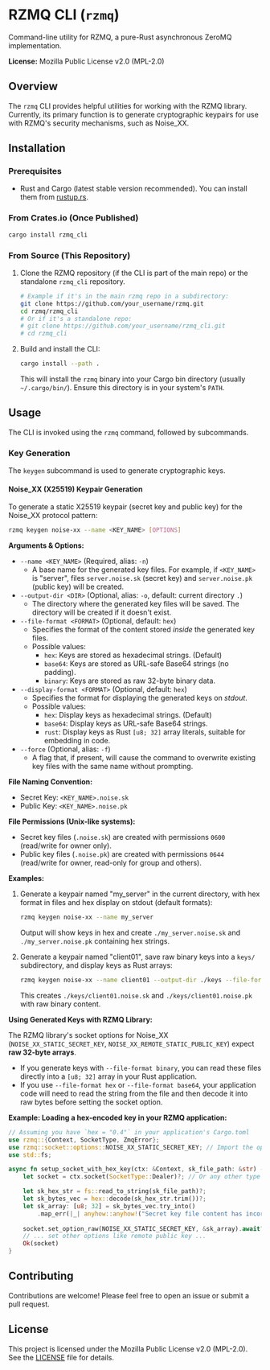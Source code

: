 # RZMQ CLI (`rzmq`)

Command-line utility for RZMQ, a pure-Rust asynchronous ZeroMQ implementation.

**License:** Mozilla Public License v2.0 (MPL-2.0)

## Overview

The `rzmq` CLI provides helpful utilities for working with the RZMQ library. Currently, its primary function is to generate cryptographic keypairs for use with RZMQ's security mechanisms, such as Noise_XX.

## Installation

### Prerequisites

*   Rust and Cargo (latest stable version recommended). You can install them from [rustup.rs](https://rustup.rs/).

### From Crates.io (Once Published)

```bash
cargo install rzmq_cli
```

### From Source (This Repository)

1.  Clone the RZMQ repository (if the CLI is part of the main repo) or the standalone `rzmq_cli` repository.
    ```bash
    # Example if it's in the main rzmq repo in a subdirectory:
    git clone https://github.com/your_username/rzmq.git
    cd rzmq/rzmq_cli 
    # Or if it's a standalone repo:
    # git clone https://github.com/your_username/rzmq_cli.git
    # cd rzmq_cli
    ```
2.  Build and install the CLI:
    ```bash
    cargo install --path .
    ```
    This will install the `rzmq` binary into your Cargo bin directory (usually `~/.cargo/bin/`). Ensure this directory is in your system's `PATH`.

## Usage

The CLI is invoked using the `rzmq` command, followed by subcommands.

### Key Generation

The `keygen` subcommand is used to generate cryptographic keys.

#### Noise_XX (X25519) Keypair Generation

To generate a static X25519 keypair (secret key and public key) for the Noise_XX protocol pattern:

```bash
rzmq keygen noise-xx --name <KEY_NAME> [OPTIONS]
```

**Arguments & Options:**

*   `--name <KEY_NAME>` (Required, alias: `-n`)
    *   A base name for the generated key files. For example, if `<KEY_NAME>` is "server", files `server.noise.sk` (secret key) and `server.noise.pk` (public key) will be created.
*   `--output-dir <DIR>` (Optional, alias: `-o`, default: current directory `.`)
    *   The directory where the generated key files will be saved. The directory will be created if it doesn't exist.
*   `--file-format <FORMAT>` (Optional, default: `hex`)
    *   Specifies the format of the content stored *inside* the generated key files.
    *   Possible values:
        *   `hex`: Keys are stored as hexadecimal strings. (Default)
        *   `base64`: Keys are stored as URL-safe Base64 strings (no padding).
        *   `binary`: Keys are stored as raw 32-byte binary data.
*   `--display-format <FORMAT>` (Optional, default: `hex`)
    *   Specifies the format for displaying the generated keys on *stdout*.
    *   Possible values:
        *   `hex`: Display keys as hexadecimal strings. (Default)
        *   `base64`: Display keys as URL-safe Base64 strings.
        *   `rust`: Display keys as Rust `[u8; 32]` array literals, suitable for embedding in code.
*   `--force` (Optional, alias: `-f`)
    *   A flag that, if present, will cause the command to overwrite existing key files with the same name without prompting.

**File Naming Convention:**

*   Secret Key: `<KEY_NAME>.noise.sk`
*   Public Key: `<KEY_NAME>.noise.pk`

**File Permissions (Unix-like systems):**

*   Secret key files (`.noise.sk`) are created with permissions `0600` (read/write for owner only).
*   Public key files (`.noise.pk`) are created with permissions `0644` (read/write for owner, read-only for group and others).

**Examples:**

1.  Generate a keypair named "my_server" in the current directory, with hex format in files and hex display on stdout (default formats):
    ```bash
    rzmq keygen noise-xx --name my_server
    ```
    Output will show keys in hex and create `./my_server.noise.sk` and `./my_server.noise.pk` containing hex strings.

2.  Generate a keypair named "client01", save raw binary keys into a `keys/` subdirectory, and display keys as Rust arrays:
    ```bash
    rzmq keygen noise-xx --name client01 --output-dir ./keys --file-format binary --display-format rust
    ```
    This creates `./keys/client01.noise.sk` and `./keys/client01.noise.pk` with raw binary content.

**Using Generated Keys with RZMQ Library:**

The RZMQ library's socket options for Noise_XX (`NOISE_XX_STATIC_SECRET_KEY`, `NOISE_XX_REMOTE_STATIC_PUBLIC_KEY`) expect **raw 32-byte arrays**.

*   If you generate keys with `--file-format binary`, you can read these files directly into a `[u8; 32]` array in your Rust application.
*   If you use `--file-format hex` or `--file-format base64`, your application code will need to read the string from the file and then decode it into raw bytes before setting the socket option.

**Example: Loading a hex-encoded key in your RZMQ application:**
```rust
// Assuming you have `hex = "0.4"` in your application's Cargo.toml
use rzmq::{Context, SocketType, ZmqError};
use rzmq::socket::options::NOISE_XX_STATIC_SECRET_KEY; // Import the option constant
use std::fs;

async fn setup_socket_with_hex_key(ctx: &Context, sk_file_path: &str) -> Result<rzmq::Socket, anyhow::Error> {
    let socket = ctx.socket(SocketType::Dealer)?; // Or any other type

    let sk_hex_str = fs::read_to_string(sk_file_path)?;
    let sk_bytes_vec = hex::decode(sk_hex_str.trim())?;
    let sk_array: [u8; 32] = sk_bytes_vec.try_into()
        .map_err(|_| anyhow::anyhow!("Secret key file content has incorrect length after hex decoding"))?;
    
    socket.set_option_raw(NOISE_XX_STATIC_SECRET_KEY, &sk_array).await?;
    // ... set other options like remote public key ...
    Ok(socket)
}
```

## Contributing

Contributions are welcome! Please feel free to open an issue or submit a pull request.

## License

This project is licensed under the Mozilla Public License v2.0 (MPL-2.0). See the [LICENSE](../LICENSE) file for details.